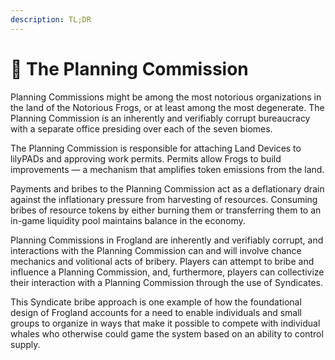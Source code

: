 ```yaml
---
description: TL;DR
---
```


# 🏢 The Planning Commission

Planning Commissions might be among the most notorious organizations in the land of the Notorious Frogs, or at least among the most degenerate. The Planning Commission is an inherently and verifiably corrupt bureaucracy with a separate office presiding over each of the seven biomes.

The Planning Commission is responsible for attaching Land Devices to lilyPADs and approving work permits. Permits allow Frogs to build improvements — a mechanism that amplifies token emissions from the land.

Payments and bribes to the Planning Commission act as a deflationary drain against the inflationary pressure from harvesting of resources. Consuming bribes of resource tokens by either burning them or transferring them to an in-game liquidity pool maintains balance in the economy.

Planning Commissions in Frogland are inherently and verifiably corrupt, and interactions with the Planning Commission can and will involve chance mechanics and volitional acts of bribery. Players can attempt to bribe and influence a Planning Commission, and, furthermore, players can collectivize their interaction with a Planning Commission through the use of Syndicates.

This Syndicate bribe approach is one example of how the foundational design of Frogland accounts for a need to enable individuals and small groups to organize in ways that make it possible to compete with individual whales who otherwise could game the system based on an ability to control supply.
